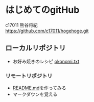 # はじめてのgitHub
c17011 熊谷将紀  
<https://github.com/c17011/hogehoge.git>

## ローカルリポジトリ
* お好み焼きのレシピ  [okonomi.txt](okonomi.txt)

### リモートリポジトリ

* [README.md](READme.md)を作ってみる
* マークダウンを覚える
